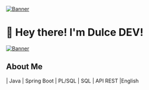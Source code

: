 [![Banner](https://i.pinimg.com/control/564x/f3/71/e5/f371e52ab7512d6e3368fe6b99a82bfb.jpg)](https://www.youtube.com/watch?v=dHkAuZCIWow)

# 👋 Hey there! I'm Dulce DEV!

[![Banner](https://i.pinimg.com/564x/c6/98/57/c69857ccfb5bc510474bc4965ba2972f.jpg)](https://www.youtube.com/watch?v=wUgV5DF3pUU)

## About Me

| Java | Spring Boot | PL/SQL | SQL | API REST |English




